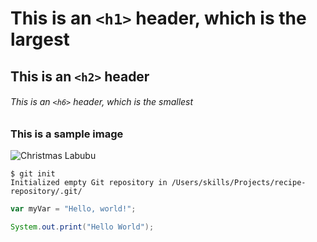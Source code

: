 # This is an `<h1>` header, which is the largest

## This is an `<h2>` header

###### This is an `<h6>` header, which is the smallest

### This is a sample image
![Christmas Labubu](https://au.popmart.com/cdn/shop/files/1_2c72de0d-8224-413b-bddd-58d7dcdd9d2c_900x.jpg?v=1705996645)

```
$ git init
Initialized empty Git repository in /Users/skills/Projects/recipe-repository/.git/
```

``` javascript
var myVar = "Hello, world!";
```

``` java
System.out.print("Hello World");
```
